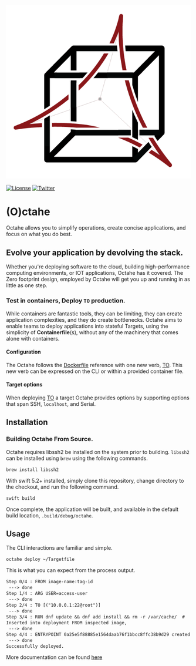 <p align="center">
<img src="assets/octahe_logo.png" alt="Octahe" title="Octahe" />
</p>

[![License](https://img.shields.io/badge/license-GPL-blue.svg)](https://github.com/peznauts/swift-octahe/blob/master/LICENSE)
[![Twitter](https://img.shields.io/twitter/follow/Peznaut.svg?style=social)](https://twitter.com/intent/follow?screen_name=peznaut)

# (O)ctahe

Octahe allows you to simplify operations, create concise applications, and focus on what you do best.

## Evolve your application by devolving the stack. 

Whether you're deploying software to the cloud, building high-performance computing
environments, or IOT applications, Octahe has it covered. The Zero footprint design,
employed by Octahe will get you up and running in as little as one step.

### Test in containers, Deploy `TO` production.

While containers are fantastic tools, they can be limiting, they can create application
complexities, and they do create bottlenecks. Octahe aims to enable teams to deploy
applications into stateful Targets, using the simplicity of **Containerfile**(s),
without any of the machinery that comes alone with containers.

#### Configuration

The Octahe follows the [Dockerfile](https://docs.docker.com/engine/reference/builder)
reference with one new verb, [TO](DOCUMENTATION.md#to). This new verb can be expressed
on the CLI or within a provided container file.

#### Target options

When deploying [TO](DOCUMENTATION.md#to) a target Octahe provides options by supporting
options that span SSH, `localhost`, and Serial.

## Installation

### Building Octahe From Source.

Octahe requires libssh2 be installed on the system prior to building. `libssh2` can be installed
using `brew` using the following commands.

``` shell
brew install libssh2
```

With swift 5.2+ installed, simply clone this repository, change directory to the checkout, and run
the following command.

``` shell
swift build
```

Once complete, the application will be built, and available in the default build location,
`.build/debug/octahe`. 

## Usage

The CLI interactions are familiar and simple.

``` shell
octahe deploy ~/Targetfile
```

This is what you can expect from the process output.

``` console
Step 0/4 : FROM image-name:tag-id
 ---> done
Step 1/4 : ARG USER=access-user
 ---> done
Step 2/4 : TO [("10.0.0.1:22@root")]
 ---> done
Step 3/4 : RUN dnf update && dnf add install && rm -r /var/cache/  # Inserted into deployment FROM inspected image,
 ---> done
Step 4/4 : ENTRYPOINT 0a25e5f88885e1564daab76f1bbcc8ffc38b9d29 created
 ---> done
Successfully deployed.
```

More documentation can be found [here](DOCUMENTATION.md)
